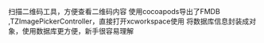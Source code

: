 扫描二维码工具，方便查看二维码内容
使用cocoapods导出了FMDB ,TZImagePickerController，直接打开xcworkspace使用
将数据库信息封装成对象，使用数据库更方便，新手很容易理解

